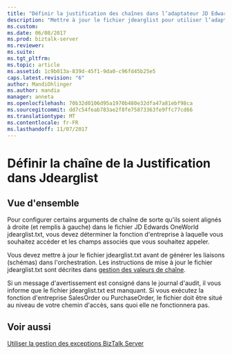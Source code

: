 ```yaml
---
title: "Définir la justification des chaînes dans l’adaptateur JD Edwards OneWorld | Documents Microsoft"
description: "Mettre à jour le fichier jdearglist pour utiliser l’adaptateur JD Edwards OneWorld dans une orchestration BizTalk Server"
ms.custom: 
ms.date: 06/08/2017
ms.prod: biztalk-server
ms.reviewer: 
ms.suite: 
ms.tgt_pltfrm: 
ms.topic: article
ms.assetid: 1c9b013a-839d-45f1-9da0-c96fd45b25e5
caps.latest.revision: "6"
author: MandiOhlinger
ms.author: mandia
manager: anneta
ms.openlocfilehash: 70b32d0106d95a1970b480e32dfa47a81ebf98ca
ms.sourcegitcommit: dd7c54feab783ae2f8fe75873363fe9ffc77cd66
ms.translationtype: MT
ms.contentlocale: fr-FR
ms.lasthandoff: 11/07/2017
---
```

# <a name="set-string-justification-in-jdearglist"></a>Définir la chaîne de la Justification dans Jdearglist

## <a name="overview"></a>Vue d'ensemble
Pour configurer certains arguments de chaîne de sorte qu'ils soient alignés à droite (et remplis à gauche) dans le fichier JD Edwards OneWorld jdearglist.txt, vous devez déterminer la fonction d'entreprise à laquelle vous souhaitez accéder et les champs associés que vous souhaitez appeler.  
  
 Vous devez mettre à jour le fichier jdearglist.txt avant de générer les liaisons (schémas) dans l'orchestration. Les instructions de mise à jour le fichier jdearglist.txt sont décrites dans [gestion des valeurs de chaîne](../core/handling-string-values1.md).  
  
 Si un message d'avertissement est consigné dans le journal d'audit, il vous informe que le fichier jdearglist.txt est manquant. Si vous exécutez la fonction d'entreprise SalesOrder ou PurchaseOrder, le fichier doit être situé au niveau de votre chemin d'accès, sans quoi elle ne fonctionnera pas.  
  
## <a name="see-also"></a>Voir aussi  
[Utiliser la gestion des exceptions BizTalk Server](using-biztalk-server-exception-handling1.md)